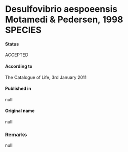 # Desulfovibrio aespoeensis Motamedi & Pedersen, 1998 SPECIES

#### Status
ACCEPTED

#### According to
The Catalogue of Life, 3rd January 2011

#### Published in
null

#### Original name
null

### Remarks
null